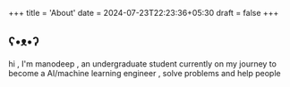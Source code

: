 +++
title = 'About'
date = 2024-07-23T22:23:36+05:30
draft = false
+++

## ʕ•ᴥ•ʔ

hi , I'm manodeep , an undergraduate student currently on my journey to become a AI/machine learning engineer , solve problems and help people
